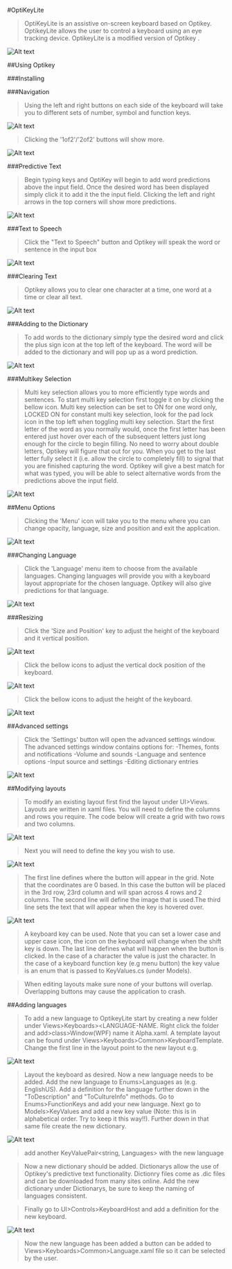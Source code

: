 #OptiKeyLite

>OptiKeyLite is an assistive on-screen keyboard based on Optikey. OptikeyLite allows the user to control a keyboard using an eye tracking device. OptikeyLite is a modified version of Optikey .

![Alt text](/ReadMeImages/Keyboard.PNG)

##Using Optikey

###Installing

>

###Navigation

>Using the left and right buttons on each side of the keyboard will take you to different sets of number, symbol and function keys.

![Alt text](/ReadMeImages/KeyboardNavigationLeftRight.PNG)

>Clicking the '1of2'/'2of2' buttons will show more.

![Alt text](/ReadMeImages/NextKeys.PNG)

###Predictive Text

>Begin typing keys and OptiKey will begin to add word predictions above the input field. Once the desired word has been displayed simply click it to add it the the input field. Clicking the left and right arrows in the top corners will show more predictions.

![Alt text](/ReadMeImages/WordPrediction.PNG)

###Text to Speech

>Click the "Text to Speech" button and Optikey will speak the word or sentence in the input box

![Alt text](/ReadMeImages/TextToSpeech.PNG)

###Clearing Text

>Optikey allows you to clear one character at a time, one word at a time or clear all text.

![Alt text](/ReadMeImages/Clearing.PNG)


###Adding to the Dictionary

>To add words to the dictionary simply type the desired word and click the plus sign icon at the top left of the keyboard. The word will be added to the dictionary and will pop up as a word prediction.

![Alt text](/ReadMeImages/AddToDictionary.PNG)


###Multikey Selection

>Multi key selection allows you to more efficiently type words and sentences. To start multi key selection first toggle it on by clicking the bellow icon. Multi key selection can be set to ON for one word only, LOCKED ON for constant multi key selection, look for the pad lock icon in the top left when toggling multi key selection. Start the first letter of the word as you normally would, once the first letter has been entered just hover over each of the subsequent letters just long enough for the circle to begin filling. No need to worry about double letters, Optikey will figure that out for you. When you get to the last letter fully select it (i.e. allow the circle to completely fill) to signal that you are finished capturing the word. Optikey will give a best match for what was typed, you will be able to select alternative words from the predictions above the input field.

![Alt text](/ReadMeImages/MultiKeySelection.PNG)


##Menu Options

>Clicking the 'Menu' icon will take you to the menu where you can change opacity, language, size and position and exit the application.

![Alt text](/ReadMeImages/KeyboardMenu.PNG)


###Changing Language

>Click the 'Language' menu item to choose from the available languages. Changing languages will provide you with a keyboard layout appropriate for the chosen language. Optikey will also give predictions for that language.

![Alt text](/ReadMeImages/MenuLanguage.PNG)


###Resizing

>Click the 'Size and Position' key to adjust the height of the keyboard and it vertical position.

![Alt text](/ReadMeImages/MenuResizing.png)

>Click the bellow icons to adjust the vertical dock position of the keyboard.

![Alt text](/ReadMeImages/SizeAndPositionDockMenu.png)

>Click the bellow icons to adjust the height of the keyboard.

![Alt text](/ReadMeImages/SizeAndPositionHeightMenu.png)


##Advanced settings

>Click the 'Settings' button will open the advanced settings window. The advanced settings window contains options for:
-Themes, fonts and notifications
-Volume and sounds
-Language and sentence options
-Input source and settings
-Editing dictionary entries

![Alt text](/ReadMeImages/MenuSettings.png)

##Modifying layouts

>To modify an existing layout first find the layout under UI>Views. Layouts are written in xaml files.
>You will need to define the columns and rows you require. The code below will create a grid with two rows and two columns.

![Alt text](/ReadMeImages/LayoutColumnRowDef.PNG)

>Next you will need to define the key you wish to use.

 ![Alt text](/ReadMeImages/ButtonDef.PNG)

 > The first line defines where the button will appear in the grid. Note that the coordinates are 0 based. In this case the button will be placed in the 3rd row, 23rd column and will span across 4 rows and 2 columns. The second line will define the image that is used.The third line sets the text that will appear when the key is hovered over.

  ![Alt text](/ReadMeImages/LetterIconDef.PNG)

>A keyboard key can be used. Note that you can set a lower case and upper case icon, the icon on the keyboard will change when the shift key is down. The last line defines what will happen when the button is clicked. In the case of a character the value is just the character. In the case of a keyboard function key (e.g menu button) the key value is an enum that is passed to KeyValues.cs (under Models).

>When editing layouts make sure none of your buttons will overlap. Overlapping buttons may cause the application to crash.

##Adding languages

>To add a new language to OptikeyLite start by creating a new folder under Views>Keyboards><LANGUAGE-NAME. Right click the folder and add>class>Window(WPF) name it Alpha.xaml. A template layout can be found under Views>Keyboards>Common>KeyboardTemplate. Change the first line in the layout point to the new layout e.g.

![Alt text](/ReadMeImages/LayoutNaming.PNG)

>Layout the keyboard as desired. Now a new language needs to be added. Add the new language to Enums>Languages as <LANGUAGE><COUNTRY> (e.g. EnglishUS). Add a definition for the language further down in the "ToDescription" and "ToCultureInfo" methods. Go to Enums>FunctionKeys and add your new language. Next go to Models>KeyValues and add a new key value (Note: this is in alphabetical order. Try to keep it this way!!). Further down in that same file create the new dictionary.

![Alt text](/ReadMeImages/KeyValueLanguage.PNG)

>add another KeyValuePair<string, Languages> with the new language

>Now a new dictionary should be added. Dictionarys allow the use of Optikey's predictive text functionality. Dictionry files come as .dic files and can be downloaded from many sites online. Add the new dictionary under Dictionarys, be sure to keep the naming of languages consistent.

>Finally go to UI>Controls>KeyboardHost and add a definition for the new keyboard.

![Alt text](/ReadMeImages/KeyboardHostDef.PNG)

>Now the new language has been added a button can be added to Views>Keyboards>Common>Language.xaml file so it can be selected by the user.
